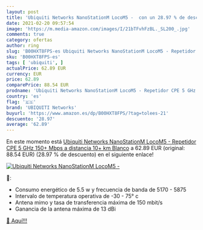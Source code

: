```yaml
---
layout: post
title: 'Ubiquiti Networks NanoStationM LocoM5 -  con un 28.97 % de descuento'
date: 2021-02-20 09:57:54
image: 'https://m.media-amazon.com/images/I/21bTFvhFzBL._SL200_.jpg'
comments: true
category: ofertas
author: ring
slug: 'B00HXT8FPS-es Ubiquiti Networks NanoStationM LocoM5 - Repetidor CPE 5...'
sku: 'B00HXT8FPS-es'
tags: [ 'ubiquiti', ]
actualPrice: 62.89 EUR
currency: EUR
price: 62.89
comparePrice: 88.54 EUR
prodname: 'Ubiquiti Networks NanoStationM LocoM5 - Repetidor CPE 5 GHz  150+ Mbps  a distancia 10+ km  Blanco'
country: 'es'
flag: '🇪🇸'
brand: 'UBIQUITI Networks'
buyurl: 'https://www.amazon.es/dp/B00HXT8FPS/?tag=tolees-21'
descuento: '28.97'
average: '62.89'
---
```


En este momento está [Ubiquiti Networks NanoStationM LocoM5 - Repetidor CPE 5 GHz  150+ Mbps  a distancia 10+ km  Blanco](https://www.amazon.es/dp/B00HXT8FPS/?tag=tolees-21) a 62.89 EUR (original: 88.54 EUR) (28.97 %  de descuento) en el siguiente enlace!

[![Ubiquiti Networks NanoStationM LocoM5 - ](https://m.media-amazon.com/images/I/21bTFvhFzBL._SL200_.jpg)](https://www.amazon.es/dp/B00HXT8FPS/?tag=tolees-21)

🔎:

- Consumo energético de 5.5 w y frecuencia de banda de 5170 - 5875
- Intervalo de temperatura operativa de -30 - 75° c
- Antena mimo y tasa de transferencia máxima de 150 mbit/s
- Ganancia de la antena máxima de 13 dBi

[🛒 Aquí!!!](https://www.amazon.es/dp/B00HXT8FPS/?tag=tolees-21)
